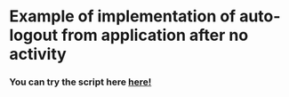# Example of implementation of auto-logout from application after no activity

<h3>
	You can try the script here <a href='https://cdn.rawgit.com/opam/js-autologout-after-no-activity/55e6e5ce/src/index.html'>here!</a>
</h3>
